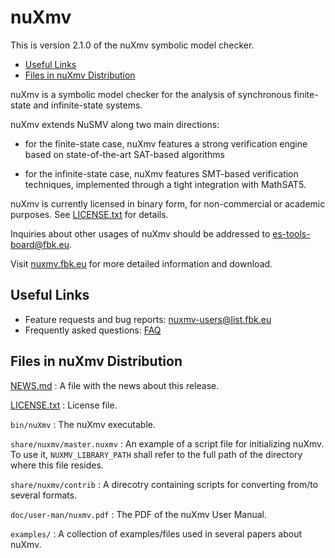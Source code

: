 # nuXmv

This is version 2.1.0 of the nuXmv symbolic model checker.

- [Useful Links](#useful-links)
- [Files in nuXmv Distribution](#files-in-nuxmv-distribution)


nuXmv is a symbolic model checker for the analysis of synchronous
finite-state and infinite-state systems.

nuXmv extends NuSMV along two main directions:

* for the finite-state case, nuXmv features a strong verification
  engine based on state-of-the-art SAT-based algorithms

* for the infinite-state case, nuXmv features SMT-based verification
  techniques, implemented through a tight integration with MathSAT5.

nuXmv is currently licensed in binary form, for non-commercial or
academic purposes. See [LICENSE.txt](./LICENSE.txt) for details.

Inquiries about other usages of nuXmv should be addressed to
<es-tools-board@fbk.eu>.

Visit [nuxmv.fbk.eu](https://nuxmv.fbk.eu) for more detailed information
and download.


## Useful Links

* Feature requests and bug reports: <nuxmv-users@list.fbk.eu>
* Frequently asked questions: [FAQ](https://nuxmv.fbk.eu/faq.html)


## Files in nuXmv Distribution

[NEWS.md](./NEWS.md)
: A file with the news about this release.

[LICENSE.txt](./LICENSE.txt)
: License file.

`bin/nuXmv`
: The nuXmv executable.

`share/nuxmv/master.nuxmv`
: An example of a script file for initializing nuXmv. To use it,
  `NUXMV_LIBRARY_PATH` shall refer to the full path of the directory where
  this file resides.

`share/nuxmv/contrib`
: A direcotry containing scripts for converting from/to several formats.

`doc/user-man/nuxmv.pdf`
: The PDF of the nuXmv User Manual.

`examples/`
: A collection of examples/files used in several papers about nuXmv.
